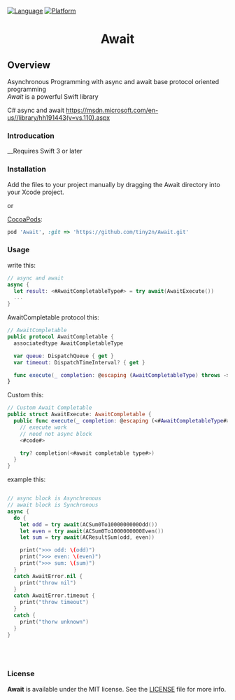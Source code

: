

[![Language](http://img.shields.io/badge/language-swift-brightgreen.svg?style=flat)](https://developer.apple.com/swift)
[![Platform](https://img.shields.io/cocoapods/p/DeepLinkSDK.svg?style=flat)](https://developer.apple.com/ios)

<h1 align="center">Await</h1>

Overview
-------------
Asynchronous Programming with async and await base protocol oriented programming<br/>
_Await_ is a powerful Swift library

C# async and await
https://msdn.microsoft.com/en-us//library/hh191443(v=vs.110).aspx

### Introducation

__Requires Swift 3 or later<br/>

### Installation

Add the files to your project manually by dragging the Await directory into your Xcode project.

or

[CocoaPods](https://cocoapods.org):

```ruby
pod 'Await', :git => 'https://github.com/tiny2n/Await.git'
```

### Usage

write this:
```swift
// async and await
async {
  let result: <#AwaitCompletableType#> = try await(AwaitExecute())
  ...
}

```

AwaitCompletable protocol this:
```swift
// AwaitCompletable
public protocol AwaitCompletable {
  associatedtype AwaitCompletableType

  var queue: DispatchQueue { get }
  var timeout: DispatchTimeInterval? { get }

  func execute(_ completion: @escaping (AwaitCompletableType) throws -> Void) throws
}

```

Custom this:
```swift
// Custom Await Completable
public struct AwaitExecute: AwaitCompletable {
  public func execute(_ completion: @escaping (<#AwaitCompletableType#>) throws -> Void) {
    // execute work
    // need not async block
    <#code#>

    try? completion(<#await completable type#>)
  }
}

```

example this:
```swift

// async block is Asynchronous
// await block is Synchronous
async {
  do {
    let odd = try await(ACSum0To1000000000Odd())
    let even = try await(ACSum0To1000000000Even())
    let sum = try await(ACResultSum(odd, even))

    print(">>> odd: \(odd)")
    print(">>> even: \(even)")
    print(">>> sum: \(sum)")
  }
  catch AwaitError.nil {
    print("throw nil")
  }
  catch AwaitError.timeout {
    print("throw timeout")
  }
  catch {
    print("thorw unknown")
  }
}

```

<br/><br/>
### License

**Await** is available under the MIT license. See the [LICENSE](LICENSE) file for more info.

